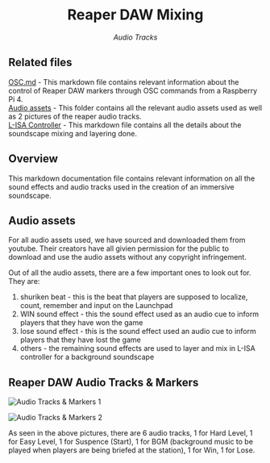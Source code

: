 <h1 align="center">
Reaper DAW Mixing
</h1>

<p align="center">
<i align="center">Audio Tracks</i>
</p>

## Related files

[OSC.md](https://github.com/uselesskcid/EGL314-Project-S.O.N.I.C-Team-C-POC/blob/main/Reaper&GrandMA3\OSC\OSC.md) - This markdown file contains relevant information about the control of Reaper DAW markers through OSC commands from a Raspberry Pi 4. <br>
[Audio assets](https://github.com/uselesskcid/EGL314-Project-S.O.N.I.C-Team-C-POC/blob/main/Reaper&GrandMA3\Reaper_DAW\assets) - This folder contains all the relevant audio assets used as well as 2 pictures of the reaper audio tracks.<br>
[L-ISA Controller](https://github.com/uselesskcid/EGL314-Project-S.O.N.I.C-Team-C-POC/blob/main/L-ISA/L-ISA_Controller.md) - This markdown file contains all the details about the soundscape mixing and layering done.

## Overview

This markdown documentation file contains relevant information on all the sound effects and audio tracks used in the creation of an immersive soundscape.

## Audio assets

For all audio assets used, we have sourced and downloaded them from youtube. Their creators have all givien permission for the public to download and use the audio assets without any copyright infringement.

Out of all the audio assets, there are a few important ones to look out for. They are:
1. shuriken beat - this is the beat that players are supposed to localize, count, remember and input on the Launchpad
2. WIN sound effect - this the sound effect used as an audio cue to inform players that they have won the game
3. lose sound effect - this is the sound effect used an audio cue to inform players that they have lost the game
4. others - the remaining sound effects are used to layer and mix in L-ISA controller for a background soundscape

## Reaper DAW Audio Tracks & Markers

![Audio Tracks & Markers 1](https://github.com/uselesskcid/EGL314-Project-S.O.N.I.C-Team-C-POC/blob/main/Reaper&GrandMA3\Reaper_DAW\assets\reaper_1.png)

![Audio Tracks & Markers 2](https://github.com/uselesskcid/EGL314-Project-S.O.N.I.C-Team-C-POC/blob/main/Reaper&GrandMA3\Reaper_DAW\assets\reaper_2.png)

As seen in the above pictures, there are 6 audio tracks, 1 for Hard Level, 1 for Easy Level, 1 for Suspence (Start), 1 for BGM (background music to be played when players are being briefed at the station), 1 for Win, 1  for Lose.
